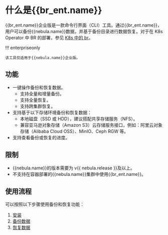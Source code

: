 # 什么是{{br_ent.name}}

{{br_ent.name}}企业版是一款命令行界面（CLI）工具。通过{{br_ent.name}}，用户可以备份{{nebula.name}}数据，并基于备份目录进行数据恢复。对于在 K8s Operator 中 BR 的部署，参见 [K8s 中的 br](../nebula-operator/10.backup-restore-using-operator.md)。

!!! enterpriseonly

    该工具仅适用于{{nebula.name}}企业版。

## 功能

- 一键操作备份和恢复数据。
  - 支持全量和增量备份。
  - 支持全量恢复。
  - 支持跨集群恢复。
- 支持基于以下存储环境备份和恢复数据：
  - 本地磁盘（SSD 或 HDD），建议搭配共享存储服务（NFS）。
  - 兼容亚马逊对象存储（Amazon S3）云存储服务接口，例如：阿里云对象存储（Alibaba Cloud OSS）、MinIO、Ceph RGW 等。
- 支持查看备份或恢复的进度。

## 限制

- {{nebula.name}}的版本需要为 v{{ nebula.release }}及以上。
- 不支持在容器部署的{{nebula.name}}集群中使用{{br_ent.name}}。

## 使用流程

可以按照以下步骤使用备份和恢复功能：

1. [安装](2.install-tools.md)
2. [备份数据](3.backup-data.md)
3. [恢复数据](4.restore-data.md)



